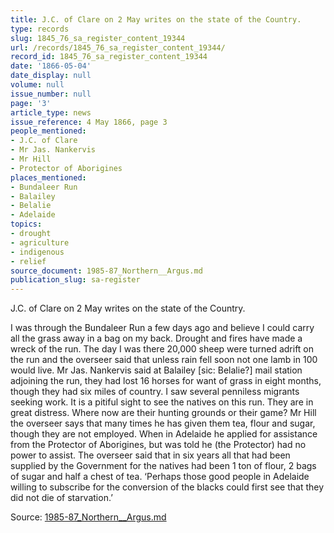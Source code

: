 ```yaml
---
title: J.C. of Clare on 2 May writes on the state of the Country.
type: records
slug: 1845_76_sa_register_content_19344
url: /records/1845_76_sa_register_content_19344/
record_id: 1845_76_sa_register_content_19344
date: '1866-05-04'
date_display: null
volume: null
issue_number: null
page: '3'
article_type: news
issue_reference: 4 May 1866, page 3
people_mentioned:
- J.C. of Clare
- Mr Jas. Nankervis
- Mr Hill
- Protector of Aborigines
places_mentioned:
- Bundaleer Run
- Balailey
- Belalie
- Adelaide
topics:
- drought
- agriculture
- indigenous
- relief
source_document: 1985-87_Northern__Argus.md
publication_slug: sa-register
---
```


J.C. of Clare on 2 May writes on the state of the Country.

I was through the Bundaleer Run a few days ago and believe I could carry all the grass away in a bag on my back.  Drought and fires have made a wreck of the run.  The day I was there 20,000 sheep were turned adrift on the run and the overseer said that unless rain fell soon not one lamb in 100 would live.  Mr Jas. Nankervis said at Balailey [sic: Belalie?] mail station adjoining the run, they had lost 16 horses for want of grass in eight months, though they had six miles of country.  I saw several penniless migrants seeking work.  It is a pitiful sight to see the natives on this run.  They are in great distress.  Where now are their hunting grounds or their game?  Mr Hill the overseer says that many times he has given them tea, flour and sugar, though they are not employed.  When in Adelaide he applied for assistance from the Protector of Aborigines, but was told he (the Protector) had no power to assist.  The overseer said that in six years all that had been supplied by the Government for the natives had been 1 ton of flour, 2 bags of sugar and half a chest of tea.  ‘Perhaps those good people in Adelaide willing to subscribe for the conversion of the blacks could first see that they did not die of starvation.’

Source: [1985-87_Northern__Argus.md](/downloads/markdown/1985-87_Northern__Argus.md)
